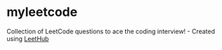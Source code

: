 # myleetcode
Collection of LeetCode questions to ace the coding interview! - Created using [LeetHub](https://github.com/QasimWani/LeetHub)
